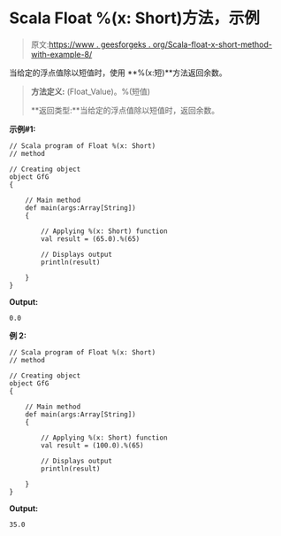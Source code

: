 # Scala Float %(x: Short)方法，示例

> 原文:[https://www . geesforgeks . org/Scala-float-x-short-method-with-example-8/](https://www.geeksforgeeks.org/scala-float-x-short-method-with-example-8/)

当给定的浮点值除以短值时，使用 **%(x:短)**方法返回余数。

> **方法定义:** (Float_Value)。%(短值)
> 
> **返回类型:**当给定的浮点值除以短值时，返回余数。

**示例#1:**

```
// Scala program of Float %(x: Short)
// method

// Creating object
object GfG
{ 

    // Main method
    def main(args:Array[String])
    {

        // Applying %(x: Short) function
        val result = (65.0).%(65)

        // Displays output
        println(result)

    }
} 
```

**Output:**

```
0.0

```

**例 2:**

```
// Scala program of Float %(x: Short)
// method

// Creating object
object GfG
{ 

    // Main method
    def main(args:Array[String])
    {

        // Applying %(x: Short) function
        val result = (100.0).%(65)

        // Displays output
        println(result)

    }
} 
```

**Output:**

```
35.0

```